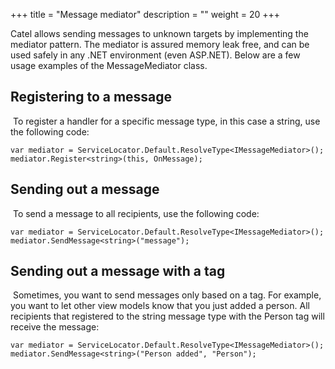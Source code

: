 +++
title = "Message mediator" 
description = ""
weight = 20
+++

Catel allows sending messages to unknown targets by implementing the mediator pattern. The mediator is assured memory leak free, and can be used safely in any .NET environment (even ASP.NET). Below are a few usage examples of the MessageMediator class.

## Registering to a message

 To register a handler for a specific message type, in this case a string, use the following code:

```
var mediator = ServiceLocator.Default.ResolveType<IMessageMediator>();
mediator.Register<string>(this, OnMessage);
```

## Sending out a message

 To send a message to all recipients, use the following code:

```
var mediator = ServiceLocator.Default.ResolveType<IMessageMediator>();
mediator.SendMessage<string>("message");
```

## Sending out a message with a tag

 Sometimes, you want to send messages only based on a tag. For example, you want to let other view models know that you just added a person. All recipients that registered to the string message type with the Person tag will receive the message:

```
var mediator = ServiceLocator.Default.ResolveType<IMessageMediator>();
mediator.SendMessage<string>("Person added", "Person");
```
